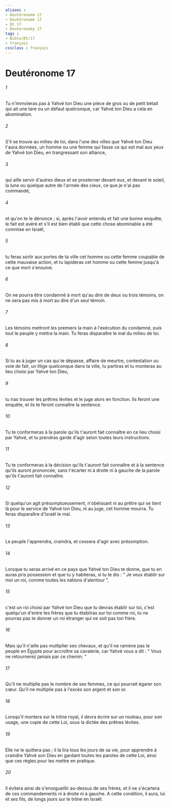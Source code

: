 ```yaml
---
aliases : 
- Deutéronome 17
- Deutéronome 17
- Dt 17
- Deuteronomy 17
tags : 
- Bible/Dt/17
- français
cssclass : français
---
```


# Deutéronome 17

###### 1
Tu n'immoleras pas à Yahvé ton Dieu une pièce de gros ou de petit bétail qui ait une tare ou un défaut quelconque, car Yahvé ton Dieu a cela en abomination. 
###### 2
S'il se trouve au milieu de toi, dans l'une des villes que Yahvé ton Dieu t'aura données, un homme ou une femme qui fasse ce qui est mal aux yeux de Yahvé ton Dieu, en trangressant son alliance, 
###### 3
qui aille servir d'autres dieux et se prosterner devant eux, et devant le soleil, la lune ou quelque autre de l'armée des cieux, ce que je n'ai pas commandé, 
###### 4
et qu'on te le dénonce ; si, après l'avoir entendu et fait une bonne enquête, le fait est avéré et s'il est bien établi que cette chose abominable a été commise en Israël, 
###### 5
tu feras sortir aux portes de ta ville cet homme ou cette femme coupable de cette mauvaise action, et tu lapideras cet homme ou cette femme jusqu'à ce que mort s'ensuive. 
###### 6
On ne pourra être condamné à mort qu'au dire de deux ou trois témoins, on ne sera pas mis à mort au dire d'un seul témoin. 
###### 7
Les témoins mettront les premiers la main à l'exécution du condamné, puis tout le peuple y mettra la main. Tu feras disparaître le mal du milieu de toi. 
###### 8
Si tu as à juger un cas qui te dépasse, affaire de meurtre, contestation ou voie de fait, un litige quelconque dans ta ville, tu partiras et tu monteras au lieu choisi par Yahvé ton Dieu, 
###### 9
tu iras trouver les prêtres lévites et le juge alors en fonction. Ils feront une enquête, et ils te feront connaître la sentence. 
###### 10
Tu te conformeras à la parole qu'ils t'auront fait connaître en ce lieu choisi par Yahvé, et tu prendras garde d'agir selon toutes leurs instructions. 
###### 11
Tu te conformeras à la décision qu'ils t'auront fait connaître et à la sentence qu'ils auront prononcée, sans t'écarter ni à droite ni à gauche de la parole qu'ils t'auront fait connaître. 
###### 12
Si quelqu'un agit présomptueusement, n'obéissant ni au prêtre qui se tient là pour le service de Yahvé ton Dieu, ni au juge, cet homme mourra. Tu feras disparaître d'Israël le mal. 
###### 13
Le peuple l'apprendra, craindra, et cessera d'agir avec présomption. 
###### 14
Lorsque tu seras arrivé en ce pays que Yahvé ton Dieu te donne, que tu en auras pris possession et que tu y habiteras, si tu te dis : " Je veux établir sur moi un roi, comme toutes les nations d'alentour ", 
###### 15
c'est un roi choisi par Yahvé ton Dieu que tu devras établir sur toi, c'est quelqu'un d'entre tes frères que tu établiras sur toi comme roi, tu ne pourras pas te donner un roi étranger qui ne soit pas ton frère. 
###### 16
Mais qu'il n'aille pas multiplier ses chevaux, et qu'il ne ramène pas le peuple en Égypte pour accroître sa cavalerie, car Yahvé vous a dit : " Vous ne retournerez jamais par ce chemin. " 
###### 17
Qu'il ne multiplie pas le nombre de ses femmes, ce qui pourrait égarer son cœur. Qu'il ne multiplie pas à l'excès son argent et son or. 
###### 18
Lorsqu'il montera sur le trône royal, il devra écrire sur un rouleau, pour son usage, une copie de cette Loi, sous la dictée des prêtres lévites. 
###### 19
Elle ne le quittera pas ; il la lira tous les jours de sa vie, pour apprendre à craindre Yahvé son Dieu en gardant toutes les paroles de cette Loi, ainsi que ces règles pour les mettre en pratique. 
###### 20
Il évitera ainsi de s'enorgueillir au-dessus de ses frères, et il ne s'écartera de ces commandements ni à droite ni à gauche. A cette condition, il aura, lui et ses fils, de longs jours sur le trône en Israël. 
